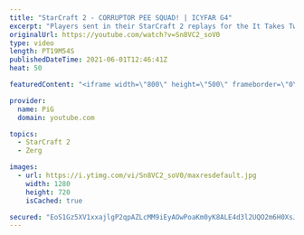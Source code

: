 ```yaml
---
title: "StarCraft 2 - CORRUPTOR PEE SQUAD! | ICYFAR G4"
excerpt: "Players sent in their StarCraft 2 replays for the It Takes Two to Tango ICYFAR challenge! Here’s a fun game of ZvZ completing the challenge. You could almost say its a budget Serral vs Reynor.................   NEW ICYFAR CHALLENGE: \"Knife Fight in a Sauna\" - You're not allowed to go past 35 workers"
originalUrl: https://youtube.com/watch?v=Sn8VC2_soV0
type: video
length: PT19M54S
publishedDateTime: 2021-06-01T12:46:41Z
heat: 50

featuredContent: "<iframe width=\"800\" height=\"500\" frameborder=\"0\" src=\"https://www.youtube.com/embed/Sn8VC2_soV0\" allow=\"accelerometer; autoplay; encrypted-media; gyroscope; picture-in-picture\" allowfullscreen></iframe>"

provider:
  name: PiG
  domain: youtube.com

topics:
  - StarCraft 2
  - Zerg

images:
  - url: https://i.ytimg.com/vi/Sn8VC2_soV0/maxresdefault.jpg
    width: 1280
    height: 720
    isCached: true

secured: "EoS1Gz5XV1xxajlgP2qpAZLcMM9iEyAOwPoaKm0yK8ALE4d3l2UQO2m6H0XsJ3bUBttAHict8h/V7/sFA6LM7ALNThSi2+mBeWQOGfiV1siBzn94qPvCQ4mE1BWyOQXzHUm8XVUpR03rUINxAL63PNuVAAjaHlIqtGYPv2d+/NHWFiRVxoY2qdiAXNKfkrv53mnUMKFVBbJ6X6P8pPJb4YbpTrN7WE3X2iVvCtQ65UBSLqA35p0h4mfWMaeBcFrDvr0Jwqs52uwwqFoYePjkmHmIP5+cxONvzdcWLidkbOMGOBYg8glX4ncdQ2sWqmDY8iH0v86Wb118QDEZIxnltNfdc68G2WOHgagF2uazigkwH9oaXHWOr1JWC32elk608YePYS9gu5qcD48cyYKgg7paA66qVMXIZmTbObdvDRo=;soBMGtjsVB2FgO1sT2F5Ow=="
---
```


